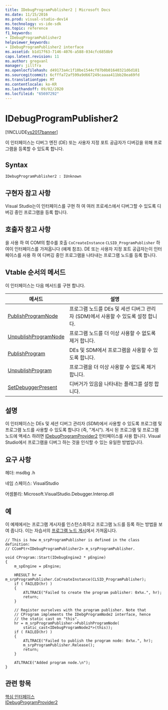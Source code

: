 ```yaml
---
title: IDebugProgramPublisher2 | Microsoft Docs
ms.date: 11/15/2016
ms.prod: visual-studio-dev14
ms.technology: vs-ide-sdk
ms.topic: reference
f1_keywords:
- IDebugProgramPublisher2
helpviewer_keywords:
- IDebugProgramPublisher2 interface
ms.assetid: b1d17f63-7146-4076-a588-034cfc6858b9
caps.latest.revision: 11
ms.author: gregvanl
manager: jillfra
ms.openlocfilehash: d49173a4c1f10be1544cf07b0b01640321d6d181
ms.sourcegitcommit: 6cfffa72af599a9d667249caaaa411bb28ea69fd
ms.translationtype: MT
ms.contentlocale: ko-KR
ms.lasthandoff: 09/02/2020
ms.locfileid: "65697292"
---
```

# <a name="idebugprogrampublisher2"></a>IDebugProgramPublisher2
[!INCLUDE[vs2017banner](../../../includes/vs2017banner.md)]

이 인터페이스는 디버그 엔진 (DE) 또는 사용자 지정 포트 공급자가 디버깅을 위해 프로그램을 등록할 수 있도록 합니다.  
  
## <a name="syntax"></a>Syntax  
  
```  
IDebugProgramPublisher2 : IUnknown  
```  
  
## <a name="notes-for-implementers"></a>구현자 참고 사항  
 Visual Studio는이 인터페이스를 구현 하 여 여러 프로세스에서 디버그할 수 있도록 디버깅 중인 프로그램을 등록 합니다.  
  
## <a name="notes-for-callers"></a>호출자 참고 사항  
 을 사용 하 여 COM의 함수를 호출 `CoCreateInstance` `CLSID_ProgramPublisher` 하 여이 인터페이스를 가져옵니다 (예제 참조). DE 또는 사용자 지정 포트 공급자는이 인터페이스를 사용 하 여 디버깅 중인 프로그램을 나타내는 프로그램 노드를 등록 합니다.  
  
## <a name="methods-in-vtable-order"></a>Vtable 순서의 메서드  
 이 인터페이스는 다음 메서드를 구현 합니다.  
  
|메서드|설명|  
|------------|-----------------|  
|[PublishProgramNode](../../../extensibility/debugger/reference/idebugprogrampublisher2-publishprogramnode.md)|프로그램 노드를 DEs 및 세션 디버그 관리자 (SDM)에서 사용할 수 있도록 설정 합니다.|  
|[UnpublishProgramNode](../../../extensibility/debugger/reference/idebugprogrampublisher2-unpublishprogramnode.md)|프로그램 노드를 더 이상 사용할 수 없도록 제거 합니다.|  
|[PublishProgram](../../../extensibility/debugger/reference/idebugprogrampublisher2-publishprogram.md)|DEs 및 SDM에서 프로그램을 사용할 수 있도록 합니다.|  
|[UnpublishProgram](../../../extensibility/debugger/reference/idebugprogrampublisher2-unpublishprogram.md)|프로그램을 더 이상 사용할 수 없도록 제거 합니다.|  
|[SetDebuggerPresent](../../../extensibility/debugger/reference/idebugprogrampublisher2-setdebuggerpresent.md)|디버거가 있음을 나타내는 플래그를 설정 합니다.|  
  
## <a name="remarks"></a>설명  
 이 인터페이스는 DEs 및 세션 디버그 관리자 (SDM)에서 사용할 수 있도록 프로그램 및 프로그램 노드를 사용할 수 있도록 합니다 (즉, "게시"). 게시 된 프로그램 및 프로그램 노드에 액세스 하려면 [IDebugProgramProvider2](../../../extensibility/debugger/reference/idebugprogramprovider2.md) 인터페이스를 사용 합니다. Visual Studio에서 프로그램을 디버그 하는 것을 인식할 수 있는 유일한 방법입니다.  
  
## <a name="requirements"></a>요구 사항  
 헤더: msdbg .h  
  
 네임 스페이스: VisualStudio  
  
 어셈블리: Microsoft.VisualStudio.Debugger.Interop.dll  
  
## <a name="example"></a>예  
 이 예제에서는 프로그램 게시자를 인스턴스화하고 프로그램 노드를 등록 하는 방법을 보여 줍니다. 이는 자습서의 [프로그램 노드 게시](https://msdn.microsoft.com/d0100e02-4e2b-4e72-9e90-f7bc11777bae)에서 가져옵니다.  
  
```cpp#  
// This is how m_srpProgramPublisher is defined in the class definition:  
// CComPtr<IDebugProgramPublisher2> m_srpProgramPublisher.  
  
void CProgram::Start(IDebugEngine2 * pEngine)  
{  
    m_spEngine = pEngine;  
  
    HRESULT hr = m_srpProgramPublisher.CoCreateInstance(CLSID_ProgramPublisher);  
    if ( FAILED(hr) )  
    {  
        ATLTRACE("Failed to create the program publisher: 0x%x.", hr);  
        return;  
    }  
  
    // Register ourselves with the program publisher. Note that  
    // CProgram implements the IDebgProgramNode2 interface, hence  
    // the static cast on "this".  
    hr = m_srpProgramPublisher->PublishProgramNode(  
        static_cast<IDebugProgramNode2*>(this));  
    if ( FAILED(hr) )  
    {  
        ATLTRACE("Failed to publish the program node: 0x%x.", hr);  
        m_srpProgramPublisher.Release();  
        return;  
    }  
  
    ATLTRACE("Added program node.\n");  
}  
```  
  
## <a name="see-also"></a>관련 항목  
 [핵심 인터페이스](../../../extensibility/debugger/reference/core-interfaces.md)   
 [IDebugProgramProvider2](../../../extensibility/debugger/reference/idebugprogramprovider2.md)
